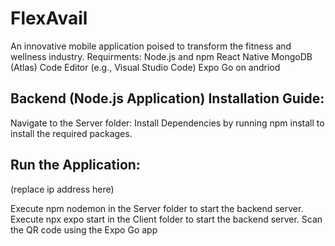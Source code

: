 # FlexAvail


An innovative mobile application poised to transform the fitness and wellness industry.
Requirments:
Node.js and npm
React Native
MongoDB (Atlas)
Code Editor (e.g., Visual Studio Code)
Expo Go on andriod


## Backend (Node.js Application) Installation Guide:
Navigate to the Server folder:
Install Dependencies by running npm install to install the required packages.


## Run the Application:

(replace ip address here)

Execute npm nodemon in the Server folder to start the backend server.
Execute npx expo start in the Client folder to start the backend server.
Scan the QR code using the Expo Go app

